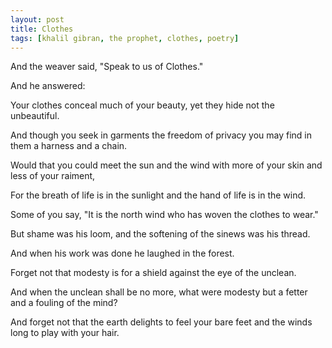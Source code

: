```yaml
---
layout: post
title: Clothes
tags: [khalil gibran, the prophet, clothes, poetry]
---
```



And the weaver said, "Speak to us of Clothes."

And he answered:

Your clothes conceal much of your beauty, yet they hide not the unbeautiful.

And though you seek in garments the freedom of privacy you may find in them a harness and a chain.

Would that you could meet the sun and the wind with more of your skin and less of your raiment,

For the breath of life is in the sunlight and the hand of life is in the wind.

Some of you say, "It is the north wind who has woven the clothes to wear."

But shame was his loom, and the softening of the sinews was his thread.

And when his work was done he laughed in the forest.

Forget not that modesty is for a shield against the eye of the unclean.

And when the unclean shall be no more, what were modesty but a fetter and a fouling of the mind?

And forget not that the earth delights to feel your bare feet and the winds long to play with your hair.

